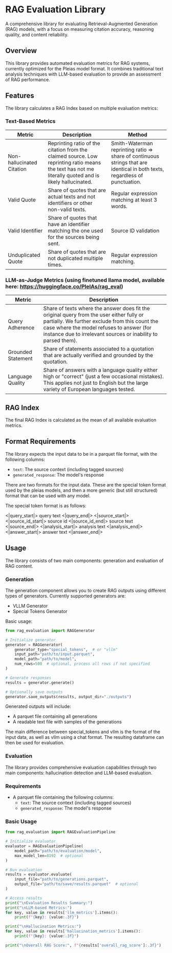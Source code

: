 # RAG Evaluation Library

A comprehensive library for evaluating Retrieval-Augmented Generation (RAG) models, with a focus on measuring citation accuracy, reasoning quality, and content reliability.

## Overview

This library provides automated evaluation metrics for RAG systems, currently optimized for the Pleias model format. It combines traditional text analysis techniques with LLM-based evaluation to provide an assessment of RAG performance.

## Features

The library calculates a RAG Index based on multiple evaluation metrics:

### Text-Based Metrics

| Metric | Description | Method |
|--------|-------------|---------|
| Non-hallucinated Citation | Reprinting ratio of the citation from the claimed source. Low reprinting ratio means the text has not me literally quoted and is likely hallucinated. | Smith-Waterman reprinting ratio => share of continuous strings that are identical in both texts, regardless of punctuation. |
| Valid Quote | Share of quotes that are actual texts and not identifiers or other non-valid texts. | Regular expression matching at least 3 words. |
| Valid Identifier | Share of quotes that have an identifier matching the one used for the sources being sent. | Source ID validation |
| Unduplicated Quote | Share of quotes that are not duplicated multiple times. | Regular expression matching. |

### LLM-as-Judge Metrics (using finetuned llama model, available here: https://huggingface.co/PleIAs/rag_eval)

| Metric | Description |
|--------|-------------|
| Query Adherence | Share of texts where the answer does fit the original query from the user either fully or partially. We further exclude from this count the case where the model refuses to answer (for instance due to irrelevant sources or inability to parsed them). |
| Grounded Statement | Share of statements associated to a quotation that are actually verified and grounded by the quotation. |
| Language Quality | Share of answers with a language quality either high or "correct" (just a few occasional mistakes). This applies not just to English but the large variety of European languages tested.| Valid Identifier | Share of quotes that have an identifier matching the one used for the sources being sent. | Source ID validation| Reasoning Quality | Share of answers with a solid or generally correct reasoning structure and argumentative chaining. |

## RAG Index

The final RAG Index is calculated as the mean of all available evaluation metrics.

## Format Requirements

The library expects the input data to be in a parquet file format, with the following columns:

- `text`: The source context (including tagged sources)
- `generated_response`: The model's response

There are two formats for the input data. These are the special token format used by the pleias models, and then a more generic (but still structured) format that can be used with any model. 

The special token format is as follows:

<|query_start|> query text <|query_end|> <|source_start|> <|source_id_start|> source id <|source_id_end|> source text <|source_end|> <|analysis_start|> analysis text <|analysis_end|> <|answer_start|> answer text <|answer_end|>

## Usage

The library consists of two main components: generation and evaluation of RAG content.

### Generation

The generation component allows you to create RAG outputs using different types of generators. Currently supported generators are:
- VLLM Generator
- Special Tokens Generator

Basic usage:
```python
from rag_evaluation import RAGGenerator

# Initialize generator
generator = RAGGenerator(
    generator_type="special_tokens",  # or "vllm"
    input_path="path/to/input.parquet",
    model_path="path/to/model",
    num_rows=500  # optional, process all rows if not specified
)

# Generate responses
results = generator.generate()

# Optionally save outputs
generator.save_outputs(results, output_dir="./outputs")
```

Generated outputs will include:
- A parquet file containing all generations
- A readable text file with samples of the generations

The main difference between special_tokens and vllm is the format of the input data, as well as vllm using a chat format. The resulting dataframe can then be used for evaluation.

### Evaluation

The library provides comprehensive evaluation capabilities through two main components: hallucination detection and LLM-based evaluation.

### Requirements

- A parquet file containing the following columns:
  - `text`: The source context (including tagged sources)
  - `generated_response`: The model's response

### Basic Usage

```python
from rag_evaluation import RAGEvaluationPipeline

# Initialize evaluator
evaluator = RAGEvaluationPipeline(
    model_path="path/to/evaluation/model",
    max_model_len=8192  # optional
)

# Run evaluation
results = evaluator.evaluate(
    input_file="path/to/generations.parquet",
    output_file="path/to/save/results.parquet"  # optional
)

# Access results
print("\nEvaluation Results Summary:")
print("\nLLM-based Metrics:")
for key, value in results['llm_metrics'].items():
    print(f"{key}: {value:.3f}")

print("\nHallucination Metrics:")
for key, value in results['hallucination_metrics'].items():
    print(f"{key}: {value:.3f}")

print("\nOverall RAG Score:", f"{results['overall_rag_score']:.3f}")
```


